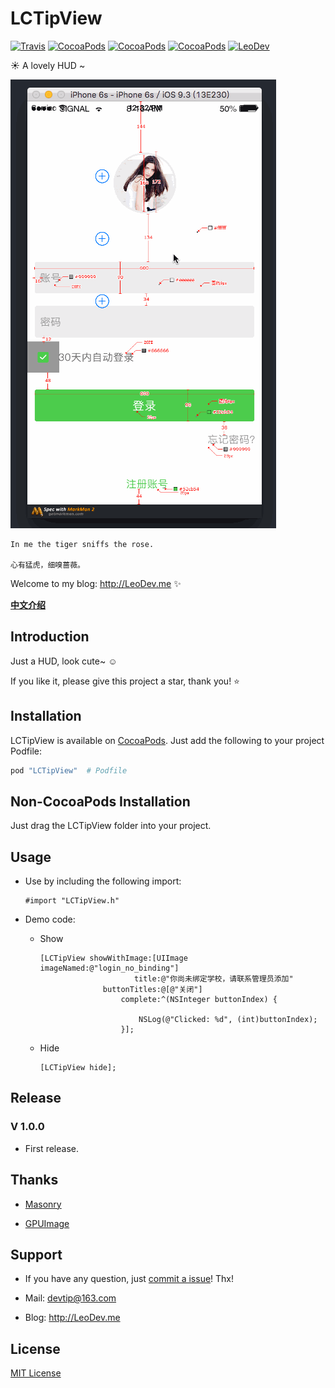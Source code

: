 # LCTipView

[![Travis](https://img.shields.io/travis/iTofu/LCTipView.svg?style=flat)](https://travis-ci.org/iTofu/LCTipView)
[![CocoaPods](https://img.shields.io/cocoapods/v/LCTipView.svg)](http://cocoadocs.org/docsets/LCTipView)
[![CocoaPods](https://img.shields.io/cocoapods/l/LCTipView.svg)](https://raw.githubusercontent.com/iTofu/LCTipView/master/LICENSE)
[![CocoaPods](https://img.shields.io/cocoapods/p/LCTipView.svg)](http://cocoadocs.org/docsets/LCTipView)
[![LeoDev](https://img.shields.io/badge/blog-LeoDev.me-brightgreen.svg)](http://leodev.me)

☀️ A lovely HUD ~

![LCTipView](https://raw.githubusercontent.com/iTofu/LCTipView/master/LCTipViewDemo.gif)

````
In me the tiger sniffs the rose.

心有猛虎，细嗅蔷薇。
````

Welcome to my blog: <http://LeoDev.me> ✨

[**中文介绍**](https://github.com/iTofu/LCBannerView/blob/master/README-zh_CN.md)



## Introduction

Just a HUD, look cute~ ☺️

If you like it, please give this project a star, thank you! ⭐️



## Installation

LCTipView is available on [CocoaPods](https://cocoapods.org/). Just add the following to your project Podfile:

````ruby
pod "LCTipView"  # Podfile
````



## Non-CocoaPods Installation

Just drag the LCTipView folder into your project.



## Usage

* Use by including the following import:

  ````objc
  #import "LCTipView.h"
  ````

* Demo code:

  * Show

    ````objc
    [LCTipView showWithImage:[UIImage imageNamed:@"login_no_binding"]
                         title:@"你尚未绑定学校，请联系管理员添加"
                  buttonTitles:@[@"关闭"]
                      complete:^(NSInteger buttonIndex) {

                          NSLog(@"Clicked: %d", (int)buttonIndex);
                      }];
    ````

  * Hide

    ````objc
    [LCTipView hide];
    ````



## Release

### V 1.0.0

* First release.



## Thanks

* [Masonry](https://github.com/SnapKit/Masonry)

* [GPUImage](https://github.com/BradLarson/GPUImage)



## Support

* If you have any question, just [commit a issue](https://github.com/iTofu/LCTipView/issues/new)! Thx!

* Mail: devtip@163.com

* Blog: http://LeoDev.me



## License

[MIT License](http://opensource.org/licenses/MIT)
